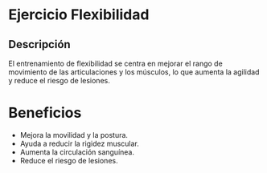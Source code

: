 # Ejercicio  Flexibilidad

## Descripción
El entrenamiento de flexibilidad se centra en mejorar el rango de movimiento de las articulaciones y los músculos, lo que aumenta la agilidad y reduce el riesgo de lesiones.

# Beneficios
- Mejora la movilidad y la postura.
- Ayuda a reducir la rigidez muscular.
- Aumenta la circulación sanguínea.
- Reduce el riesgo de lesiones.
